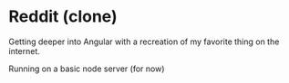# Reddit (clone)

Getting deeper into Angular with a recreation of my favorite thing on the internet.

Running on a basic node server (for now)
